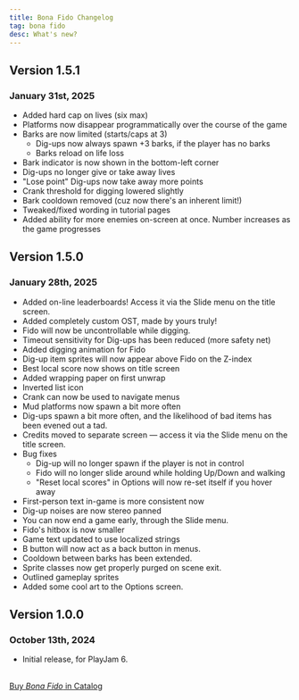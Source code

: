 ```yaml
---
title: Bona Fido Changelog
tag: bona fido
desc: What's new?
---
```

## Version 1.5.1
### January 31st, 2025

- Added hard cap on lives (six max)
- Platforms now disappear programmatically over the course of the game
- Barks are now limited (starts/caps at 3)
	- Dig-ups now always spawn +3 barks, if the player has no barks
	- Barks reload on life loss
- Bark indicator is now shown in the bottom-left corner
- Dig-ups no longer give or take away lives
- "Lose point" Dig-ups now take away more points
- Crank threshold for digging lowered slightly
- Bark cooldown removed (cuz now there's an inherent limit!)
- Tweaked/fixed wording in tutorial pages
- Added ability for more enemies on-screen at once. Number increases as the game progresses

## Version 1.5.0
### January 28th, 2025

- Added on-line leaderboards! Access it via the Slide menu on the title screen.
- Added completely custom OST, made by yours truly!
- Fido will now be uncontrollable while digging.
- Timeout sensitivity for Dig-ups has been reduced (more safety net)
- Added digging animation for Fido
- Dig-up item sprites will now appear above Fido on the Z-index
- Best local score now shows on title screen
- Added wrapping paper on first unwrap
- Inverted list icon
- Crank can now be used to navigate menus
- Mud platforms now spawn a bit more often
- Dig-ups spawn a bit more often, and the likelihood of bad items has been evened out a tad.
- Credits moved to separate screen — access it via the Slide menu on the title screen.
- Bug fixes
	- Dig-up will no longer spawn if the player is not in control
	- Fido will no longer slide around while holding Up/Down and walking
	- "Reset local scores" in Options will now re-set itself if you hover away
- First-person text in-game is more consistent now
- Dig-up noises are now stereo panned
- You can now end a game early, through the Slide menu.
- Fido's hitbox is now smaller
- Game text updated to use localized strings
- B button will now act as a back button in menus.
- Cooldown between barks has been extended.
- Sprite classes now get properly purged on scene exit.
- Outlined gameplay sprites
- Added some cool art to the Options screen.

## Version 1.0.0
### October 13th, 2024

- Initial release, for PlayJam 6.

<br>
<a href="https://play.date/games/bona-fido" class="button">Buy <i>Bona Fido</i> in Catalog</a>